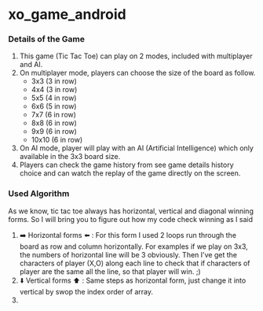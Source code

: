 # xo_game_android

### Details of the Game
1. This game (Tic Tac Toe) can play on 2 modes, included with multiplayer and AI.
2. On multiplayer mode, players can choose the size of the board as follow.
   - 3x3 (3 in row)
   - 4x4 (3 in row)
   - 5x5 (4 in row)
   - 6x6 (5 in row)
   - 7x7 (6 in row)
   - 8x8 (6 in row)
   - 9x9 (6 in row)
   - 10x10 (6 in row)
3. On AI mode, player will play with an AI (Artificial Intelligence) which only available in the 3x3 board size.
4. Players can check the game history from see game details history choice and can watch the replay of the game directly on the screen.

### Used Algorithm
As we know, tic tac toe always has horizontal, vertical and diagonal winning forms. So I will bring you to figure out how my code check winning as I said
1. :arrow_right: Horizontal forms :arrow_left: : For this form I used 2 loops run through the board as row and column horizontally. For examples if we play on 3x3, the numbers of horizontal line will be 3 obviously. Then I've get the characters of player (X,O) along each line to check that if characters of player are the same all the line, so that player will win. ;)
2. :arrow_down: Vertical forms :arrow_up: : Same steps as horizontal form, just change it into vertical by swop the index order of array.
3. 
